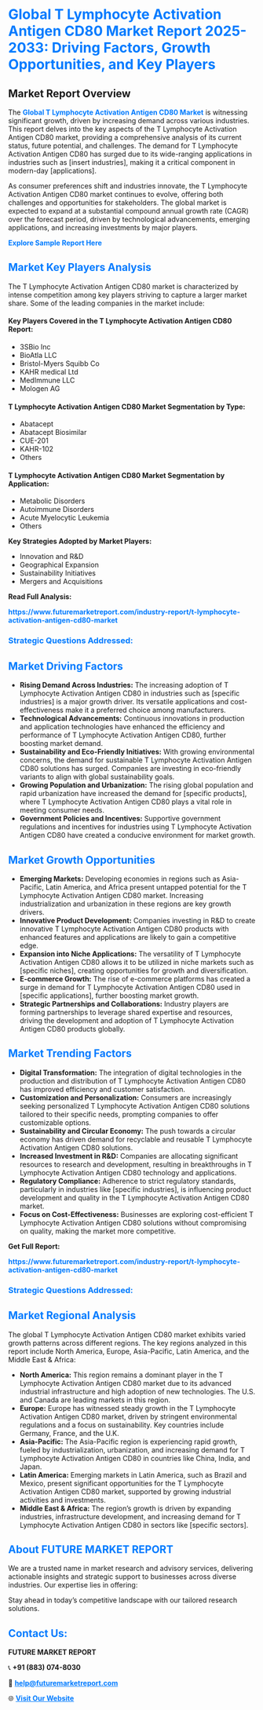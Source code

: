 <h1 style="color: #007BFF;">Global T Lymphocyte Activation Antigen CD80 Market Report 2025-2033: Driving Factors, Growth Opportunities, and Key Players</h1>

<section id="overview">
<h2>Market Report Overview</h2>
<p>The <a href="https://www.futuremarketreport.com/industry-report/t-lymphocyte-activation-antigen-cd80-market" style="color: #007BFF; text-decoration: none;"><strong>Global T Lymphocyte Activation Antigen CD80 Market</strong></a> is witnessing significant growth, driven by increasing demand across various industries. This report delves into the key aspects of the T Lymphocyte Activation Antigen CD80 market, providing a comprehensive analysis of its current status, future potential, and challenges. The demand for T Lymphocyte Activation Antigen CD80 has surged due to its wide-ranging applications in industries such as [insert industries], making it a critical component in modern-day [applications].</p>
<p>As consumer preferences shift and industries innovate, the T Lymphocyte Activation Antigen CD80 market continues to evolve, offering both challenges and opportunities for stakeholders. The global market is expected to expand at a substantial compound annual growth rate (CAGR) over the forecast period, driven by technological advancements, emerging applications, and increasing investments by major players.</p>
</section>

<section id="overview">
<p><a href="https://www.futuremarketreport.com/request-sample/reportId=53568" style="color: #007BFF; text-decoration: none;"><strong>Explore Sample Report Here</strong></a></p>
</section>

<section id="key-players">
<h2 style="color: #007BFF;">Market Key Players Analysis</h2>
<p>The T Lymphocyte Activation Antigen CD80 market is characterized by intense competition among key players striving to capture a larger market share. Some of the leading companies in the market include:</p>
<h4>Key Players Covered in the T Lymphocyte Activation Antigen CD80 Report:</h4>
<ul><li>3SBio Inc</li><li>BioAtla LLC</li><li>Bristol-Myers Squibb Co</li><li>KAHR medical Ltd</li><li>MedImmune LLC</li><li>Mologen AG</li></ul>
<h4>T Lymphocyte Activation Antigen CD80 Market Segmentation by Type:</h4>
<ul><li>Abatacept</li><li>Abatacept Biosimilar</li><li>CUE-201</li><li>KAHR-102</li><li>Others</li></ul>

<h4>T Lymphocyte Activation Antigen CD80 Market Segmentation by Application:</h4>
<ul><li>Metabolic Disorders</li><li>Autoimmune Disorders</li><li>Acute Myelocytic Leukemia</li><li>Others</li></ul>
<p><strong>Key Strategies Adopted by Market Players:</strong></p>
<ul>
<li>Innovation and R&D</li>
<li>Geographical Expansion</li>
<li>Sustainability Initiatives</li>
<li>Mergers and Acquisitions</li>
</ul>
</section>

<section>
<p><strong>Read Full Analysis: </strong></p><a href="https://www.futuremarketreport.com/industry-report/t-lymphocyte-activation-antigen-cd80-market" style="color: #007BFF; text-decoration: none;"><strong>https://www.futuremarketreport.com/industry-report/t-lymphocyte-activation-antigen-cd80-market</strong></a>
<h3 style="color: #007BFF;">Strategic Questions Addressed:</h3>
</section>

<section id="driving-factors">
<h2 style="color: #007BFF;">Market Driving Factors</h2>
<ul>
<li><strong>Rising Demand Across Industries:</strong> The increasing adoption of T Lymphocyte Activation Antigen CD80 in industries such as [specific industries] is a major growth driver. Its versatile applications and cost-effectiveness make it a preferred choice among manufacturers.</li>
<li><strong>Technological Advancements:</strong> Continuous innovations in production and application technologies have enhanced the efficiency and performance of T Lymphocyte Activation Antigen CD80, further boosting market demand.</li>
<li><strong>Sustainability and Eco-Friendly Initiatives:</strong> With growing environmental concerns, the demand for sustainable T Lymphocyte Activation Antigen CD80 solutions has surged. Companies are investing in eco-friendly variants to align with global sustainability goals.</li>
<li><strong>Growing Population and Urbanization:</strong> The rising global population and rapid urbanization have increased the demand for [specific products], where T Lymphocyte Activation Antigen CD80 plays a vital role in meeting consumer needs.</li>
<li><strong>Government Policies and Incentives:</strong> Supportive government regulations and incentives for industries using T Lymphocyte Activation Antigen CD80 have created a conducive environment for market growth.</li>
</ul>
</section>

<section id="growth-opportunities">
<h2 style="color: #007BFF;">Market Growth Opportunities</h2>
<ul>
<li><strong>Emerging Markets:</strong> Developing economies in regions such as Asia-Pacific, Latin America, and Africa present untapped potential for the T Lymphocyte Activation Antigen CD80 market. Increasing industrialization and urbanization in these regions are key growth drivers.</li>
<li><strong>Innovative Product Development:</strong> Companies investing in R&D to create innovative T Lymphocyte Activation Antigen CD80 products with enhanced features and applications are likely to gain a competitive edge.</li>
<li><strong>Expansion into Niche Applications:</strong> The versatility of T Lymphocyte Activation Antigen CD80 allows it to be utilized in niche markets such as [specific niches], creating opportunities for growth and diversification.</li>
<li><strong>E-commerce Growth:</strong> The rise of e-commerce platforms has created a surge in demand for T Lymphocyte Activation Antigen CD80 used in [specific applications], further boosting market growth.</li>
<li><strong>Strategic Partnerships and Collaborations:</strong> Industry players are forming partnerships to leverage shared expertise and resources, driving the development and adoption of T Lymphocyte Activation Antigen CD80 products globally.</li>
</ul>
</section>

<section id="trending-factors">
<h2 style="color: #007BFF;">Market Trending Factors</h2>
<ul>
<li><strong>Digital Transformation:</strong> The integration of digital technologies in the production and distribution of T Lymphocyte Activation Antigen CD80 has improved efficiency and customer satisfaction.</li>
<li><strong>Customization and Personalization:</strong> Consumers are increasingly seeking personalized T Lymphocyte Activation Antigen CD80 solutions tailored to their specific needs, prompting companies to offer customizable options.</li>
<li><strong>Sustainability and Circular Economy:</strong> The push towards a circular economy has driven demand for recyclable and reusable T Lymphocyte Activation Antigen CD80 solutions.</li>
<li><strong>Increased Investment in R&D:</strong> Companies are allocating significant resources to research and development, resulting in breakthroughs in T Lymphocyte Activation Antigen CD80 technology and applications.</li>
<li><strong>Regulatory Compliance:</strong> Adherence to strict regulatory standards, particularly in industries like [specific industries], is influencing product development and quality in the T Lymphocyte Activation Antigen CD80 market.</li>
<li><strong>Focus on Cost-Effectiveness:</strong> Businesses are exploring cost-efficient T Lymphocyte Activation Antigen CD80 solutions without compromising on quality, making the market more competitive.</li>
</ul>
</section>

<section>
<p><strong>Get Full Report: </strong></p><a href="https://www.futuremarketreport.com/industry-report/t-lymphocyte-activation-antigen-cd80-market" style="color: #007BFF; text-decoration: none;"><strong>https://www.futuremarketreport.com/industry-report/t-lymphocyte-activation-antigen-cd80-market</strong></a>
<h3 style="color: #007BFF;">Strategic Questions Addressed:</h3>
</section>


<section id="regional-analysis">
<h2 style="color: #007BFF;">Market Regional Analysis</h2>
<p>The global T Lymphocyte Activation Antigen CD80 market exhibits varied growth patterns across different regions. The key regions analyzed in this report include North America, Europe, Asia-Pacific, Latin America, and the Middle East & Africa:</p>
<ul>
<li><strong>North America:</strong> This region remains a dominant player in the T Lymphocyte Activation Antigen CD80 market due to its advanced industrial infrastructure and high adoption of new technologies. The U.S. and Canada are leading markets in this region.</li>
<li><strong>Europe:</strong> Europe has witnessed steady growth in the T Lymphocyte Activation Antigen CD80 market, driven by stringent environmental regulations and a focus on sustainability. Key countries include Germany, France, and the U.K.</li>
<li><strong>Asia-Pacific:</strong> The Asia-Pacific region is experiencing rapid growth, fueled by industrialization, urbanization, and increasing demand for T Lymphocyte Activation Antigen CD80 in countries like China, India, and Japan.</li>
<li><strong>Latin America:</strong> Emerging markets in Latin America, such as Brazil and Mexico, present significant opportunities for the T Lymphocyte Activation Antigen CD80 market, supported by growing industrial activities and investments.</li>
<li><strong>Middle East & Africa:</strong> The region’s growth is driven by expanding industries, infrastructure development, and increasing demand for T Lymphocyte Activation Antigen CD80 in sectors like [specific sectors].</li>
</ul>
</section>

<footer>
<h2 style="color: #007BFF;">About FUTURE MARKET REPORT</h2>
<p>We are a trusted name in market research and advisory services, delivering actionable insights and strategic support to businesses across diverse industries. Our expertise lies in offering:</p>

<p>Stay ahead in today’s competitive landscape with our tailored research solutions.</p>

<h2 style="color: #007BFF;">Contact Us:</h2>
<p><strong>FUTURE MARKET REPORT</strong></p>
<p>📞 <strong>+91 (883) 074-8030</strong></p>
<p>📧 <strong><a href="mailto:help@futuremarketreport.com" style="color: #007BFF;">help@futuremarketreport.com</a></strong></p>
<p>🌐 <strong><a href="https://www.futuremarketreport.com/" style="color: #007BFF;">Visit Our Website</a></strong></p>
</footer>